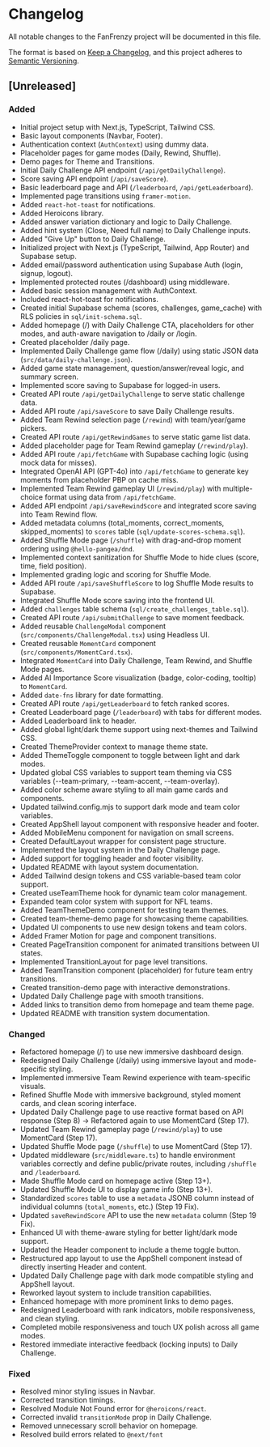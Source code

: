 # Changelog

All notable changes to the FanFrenzy project will be documented in this file.

The format is based on [Keep a Changelog](https://keepachangelog.com/en/1.0.0/),
and this project adheres to [Semantic Versioning](https://semver.org/spec/v2.0.0.html).

## [Unreleased]

### Added
- Initial project setup with Next.js, TypeScript, Tailwind CSS.
- Basic layout components (Navbar, Footer).
- Authentication context (`AuthContext`) using dummy data.
- Placeholder pages for game modes (Daily, Rewind, Shuffle).
- Demo pages for Theme and Transitions.
- Initial Daily Challenge API endpoint (`/api/getDailyChallenge`).
- Score saving API endpoint (`/api/saveScore`).
- Basic leaderboard page and API (`/leaderboard`, `/api/getLeaderboard`).
- Implemented page transitions using `framer-motion`.
- Added `react-hot-toast` for notifications.
- Added Heroicons library.
- Added answer variation dictionary and logic to Daily Challenge.
- Added hint system (Close, Need full name) to Daily Challenge inputs.
- Added "Give Up" button to Daily Challenge.
- Initialized project with Next.js (TypeScript, Tailwind, App Router) and Supabase setup.
- Added email/password authentication using Supabase Auth (login, signup, logout).
- Implemented protected routes (/dashboard) using middleware.
- Added basic session management with AuthContext.
- Included react-hot-toast for notifications.
- Created initial Supabase schema (scores, challenges, game_cache) with RLS policies in `sql/init-schema.sql`.
- Added homepage (/) with Daily Challenge CTA, placeholders for other modes, and auth-aware navigation to /daily or /login.
- Created placeholder /daily page.
- Implemented Daily Challenge game flow (/daily) using static JSON data (`src/data/daily-challenge.json`).
- Added game state management, question/answer/reveal logic, and summary screen.
- Implemented score saving to Supabase for logged-in users.
- Created API route `/api/getDailyChallenge` to serve static challenge data.
- Added API route `/api/saveScore` to save Daily Challenge results.
- Added Team Rewind selection page (`/rewind`) with team/year/game pickers.
- Created API route `/api/getRewindGames` to serve static game list data.
- Added placeholder page for Team Rewind gameplay (`/rewind/play`).
- Added API route `/api/fetchGame` with Supabase caching logic (using mock data for misses).
- Integrated OpenAI API (GPT-4o) into `/api/fetchGame` to generate key moments from placeholder PBP on cache miss.
- Implemented Team Rewind gameplay UI (`/rewind/play`) with multiple-choice format using data from `/api/fetchGame`.
- Added API endpoint `/api/saveRewindScore` and integrated score saving into Team Rewind flow.
- Added metadata columns (total_moments, correct_moments, skipped_moments) to `scores` table (`sql/update-scores-schema.sql`).
- Added Shuffle Mode page (`/shuffle`) with drag-and-drop moment ordering using `@hello-pangea/dnd`.
- Implemented context sanitization for Shuffle Mode to hide clues (score, time, field position).
- Implemented grading logic and scoring for Shuffle Mode.
- Added API route `/api/saveShuffleScore` to log Shuffle Mode results to Supabase.
- Integrated Shuffle Mode score saving into the frontend UI.
- Added `challenges` table schema (`sql/create_challenges_table.sql`).
- Created API route `/api/submitChallenge` to save moment feedback.
- Added reusable `ChallengeModal` component (`src/components/ChallengeModal.tsx`) using Headless UI.
- Created reusable `MomentCard` component (`src/components/MomentCard.tsx`).
- Integrated `MomentCard` into Daily Challenge, Team Rewind, and Shuffle Mode pages.
- Added AI Importance Score visualization (badge, color-coding, tooltip) to `MomentCard`.
- Added `date-fns` library for date formatting.
- Created API route `/api/getLeaderboard` to fetch ranked scores.
- Created Leaderboard page (`/leaderboard`) with tabs for different modes.
- Added Leaderboard link to header.
- Added global light/dark theme support using next-themes and Tailwind CSS.
- Created ThemeProvider context to manage theme state.
- Added ThemeToggle component to toggle between light and dark modes.
- Updated global CSS variables to support team theming via CSS variables (--team-primary, --team-accent, --team-overlay).
- Added color scheme aware styling to all main game cards and components.
- Updated tailwind.config.mjs to support dark mode and team color variables.
- Created AppShell layout component with responsive header and footer.
- Added MobileMenu component for navigation on small screens.
- Created DefaultLayout wrapper for consistent page structure.
- Implemented the layout system in the Daily Challenge page.
- Added support for toggling header and footer visibility.
- Updated README with layout system documentation.
- Added Tailwind design tokens and CSS variable-based team color support.
- Created useTeamTheme hook for dynamic team color management.
- Expanded team color system with support for NFL teams.
- Added TeamThemeDemo component for testing team themes.
- Created team-theme-demo page for showcasing theme capabilities.
- Updated UI components to use new design tokens and team colors.
- Added Framer Motion for page and component transitions.
- Created PageTransition component for animated transitions between UI states.
- Implemented TransitionLayout for page level transitions.
- Added TeamTransition component (placeholder) for future team entry transitions.
- Created transition-demo page with interactive demonstrations.
- Updated Daily Challenge page with smooth transitions.
- Added links to transition demo from homepage and team theme page.
- Updated README with transition system documentation.

### Changed
- Refactored homepage (/) to use new immersive dashboard design.
- Redesigned Daily Challenge (/daily) using immersive layout and mode-specific styling.
- Implemented immersive Team Rewind experience with team-specific visuals.
- Refined Shuffle Mode with immersive background, styled moment cards, and clean scoring interface.
- Updated Daily Challenge page to use reactive format based on API response (Step 8) -> Refactored again to use MomentCard (Step 17).
- Updated Team Rewind gameplay page (`/rewind/play`) to use MomentCard (Step 17).
- Updated Shuffle Mode page (`/shuffle`) to use MomentCard (Step 17).
- Updated middleware (`src/middleware.ts`) to handle environment variables correctly and define public/private routes, including `/shuffle` and `/leaderboard`.
- Made Shuffle Mode card on homepage active (Step 13+).
- Updated Shuffle Mode UI to display game info (Step 13+).
- Standardized `scores` table to use a `metadata` JSONB column instead of individual columns (`total_moments`, etc.) (Step 19 Fix).
- Updated `saveRewindScore` API to use the new `metadata` column (Step 19 Fix).
- Enhanced UI with theme-aware styling for better light/dark mode support.
- Updated the Header component to include a theme toggle button.
- Restructured app layout to use the AppShell component instead of directly inserting Header and content.
- Updated Daily Challenge page with dark mode compatible styling and AppShell layout.
- Reworked layout system to include transition capabilities.
- Enhanced homepage with more prominent links to demo pages.
- Redesigned Leaderboard with rank indicators, mobile responsiveness, and clean styling.
- Completed mobile responsiveness and touch UX polish across all game modes.
- Restored immediate interactive feedback (locking inputs) to Daily Challenge.

### Fixed
- Resolved minor styling issues in Navbar.
- Corrected transition timings.
- Resolved Module Not Found error for `@heroicons/react`.
- Corrected invalid `transitionMode` prop in Daily Challenge.
- Removed unnecessary scroll behavior on homepage.
- Resolved build errors related to `@next/font`